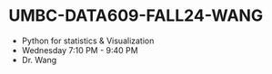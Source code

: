 # UMBC-DATA609-FALL24-WANG 
- Python for statistics & Visualization
- Wednesday 7:10 PM - 9:40 PM
- Dr. Wang